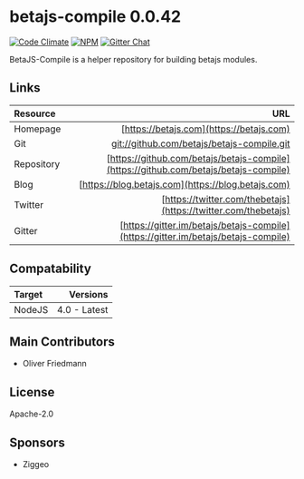 # betajs-compile 0.0.42
[![Code Climate](https://codeclimate.com/github/betajs/betajs-compile/badges/gpa.svg)](https://codeclimate.com/github/betajs/betajs-compile)
[![NPM](https://img.shields.io/npm/v/betajs-compile.svg?style=flat)](https://www.npmjs.com/package/betajs-compile)
[![Gitter Chat](https://badges.gitter.im/betajs/betajs-compile.svg)](https://gitter.im/betajs/betajs-compile)

BetaJS-Compile is a helper repository for building betajs modules.












## Links
| Resource   | URL |
| :--------- | --: |
| Homepage   | [https://betajs.com](https://betajs.com) |
| Git        | [git://github.com/betajs/betajs-compile.git](git://github.com/betajs/betajs-compile.git) |
| Repository | [https://github.com/betajs/betajs-compile](https://github.com/betajs/betajs-compile) |
| Blog       | [https://blog.betajs.com](https://blog.betajs.com) | 
| Twitter    | [https://twitter.com/thebetajs](https://twitter.com/thebetajs) | 
| Gitter     | [https://gitter.im/betajs/betajs-compile](https://gitter.im/betajs/betajs-compile) | 



## Compatability
| Target | Versions |
| :----- | -------: |
| NodeJS | 4.0 - Latest |






## Main Contributors

- Oliver Friedmann

## License

Apache-2.0






## Sponsors

- Ziggeo


